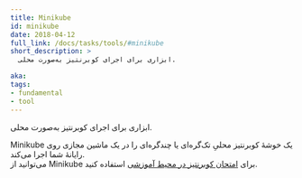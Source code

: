 ```yaml
---
title: Minikube
id: minikube
date: 2018-04-12
full_link: /docs/tasks/tools/#minikube
short_description: >
  ابزاری برای اجرای کوبرنتیز به‌صورت محلی.

aka: 
tags:
- fundamental
- tool
---
```

 ابزاری برای اجرای کوبرنتیز به‌صورت محلی.

<!--more--> 

Minikube یک خوشهٔ کوبرنتیز محلیِ تک‌گره‌ای یا چندگره‌ای را در یک ماشین مجازی روی رایانهٔ شما اجرا می‌کند.  
می‌توانید از Minikube برای
[امتحان کوبرنتیز در محیط آموزشی](/docs/tasks/tools/#minikube) استفاده کنید.
